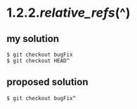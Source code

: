 # 1.2.2._relative_refs_(^)

## my solution

```
$ git checkout bugFix
$ git checkout HEAD^
```

## proposed solution

```
$ git checkout bugFix^
```
